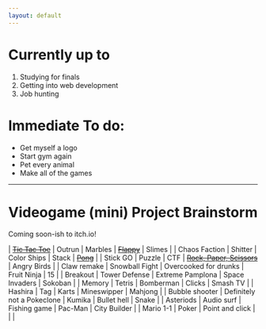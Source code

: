 ```yaml
---
layout: default
---
```


# Currently up to

1. Studying for finals
1. Getting into web development
1. Job hunting


# Immediate To do:

* Get myself a logo
* Start gym again
* Pet every animal
* Make all of the games

* * *

# Videogame (mini) Project Brainstorm
Coming soon-ish to itch.io!

| [~~Tic Tac Toe~~](https://natvalentine.itch.io/tic-tac-toe)  | Outrun | Marbles | [~~Flappy~~](https://natvalentine.itch.io/flappy-worm) | Slimes |
| Chaos Faction | Shitter | Color Ships | Stack | [~~Pong~~](https://natvalentine.itch.io/pong) |
| Stick GO | Puzzle | CTF | [~~Rock, Paper, Scissors~~](https://natvalentine.itch.io/rock-paper-scissors) | Angry Birds |
| Claw remake | Snowball Fight | Overcooked for drunks | Fruit Ninja | 15 |
| Breakout | Tower Defense | Extreme Pamplona | Space Invaders | Sokoban |
| Memory | Tetris | Bomberman | Clicks | Smash TV |
| Hashira | Tag | Karts | Mineswipper | Mahjong |
| Bubble shooter | Definitely not a Pokeclone | Kumika | Bullet hell | Snake |
| Asteriods | Audio surf | Fishing game | Pac-Man | City Builder |
| Mario 1-1 | Poker | Point and click |  |  |
